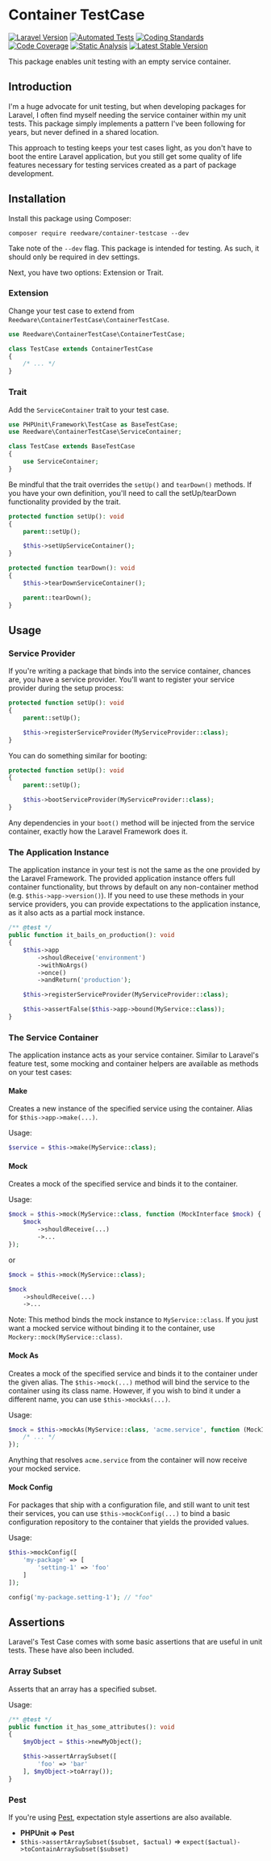 # Container TestCase

[![Laravel Version](https://img.shields.io/badge/Laravel-9.x%2F10.x-blue)](https://laravel.com/)
[![Automated Tests](https://github.com/tylernathanreed/container-testcase/actions/workflows/tests.yml/badge.svg)](https://github.com/tylernathanreed/container-testcase/actions/workflows/tests.yml)
[![Coding Standards](https://github.com/tylernathanreed/container-testcase/actions/workflows/coding-standards.yml/badge.svg)](https://github.com/tylernathanreed/container-testcase/actions/workflows/coding-standards.yml)
[![Code Coverage](https://github.com/tylernathanreed/container-testcase/actions/workflows/coverage.yml/badge.svg)](https://github.com/tylernathanreed/container-testcase/actions/workflows/coverage.yml)
[![Static Analysis](https://github.com/tylernathanreed/container-testcase/actions/workflows/static-analysis.yml/badge.svg)](https://github.com/tylernathanreed/container-testcase/actions/workflows/static-analysis.yml)
[![Latest Stable Version](https://poser.pugx.org/reedware/container-testcase/v/stable)](https://packagist.org/packages/reedware/container-testcase)

This package enables unit testing with an empty service container.

## Introduction

I'm a huge advocate for unit testing, but when developing packages for Laravel, I often find myself needing the service container within my unit tests. This package simply implements a pattern I've been following for years, but never defined in a shared location.

This approach to testing keeps your test cases light, as you don't have to boot the entire Laravel application, but you still get some quality of life features necessary for testing services created as a part of package development.

## Installation

Install this package using Composer:

```
composer require reedware/container-testcase --dev
```

Take note of the `--dev` flag. This package is intended for testing. As such, it should only be required in dev settings.

Next, you have two options: Extension or Trait.

### Extension

Change your test case to extend from `Reedware\ContainerTestCase\ContainerTestCase`.

```php
use Reedware\ContainerTestCase\ContainerTestCase;

class TestCase extends ContainerTestCase
{
    /* ... */
}
```

### Trait

Add the `ServiceContainer` trait to your test case.

```php
use PHPUnit\Framework\TestCase as BaseTestCase;
use Reedware\ContainerTestCase\ServiceContainer;

class TestCase extends BaseTestCase
{
    use ServiceContainer;
}
```

Be mindful that the trait overrides the `setUp()` and `tearDown()` methods. If you have your own definition, you'll need to call the setUp/tearDown functionality provided by the trait.

```php
protected function setUp(): void
{
    parent::setUp();

    $this->setUpServiceContainer();
}

protected function tearDown(): void
{
    $this->tearDownServiceContainer();

    parent::tearDown();
}
```

## Usage

### Service Provider

If you're writing a package that binds into the service container, chances are, you have a service provider. You'll want to register your service provider during the setup process:

```php
protected function setUp(): void
{
    parent::setUp();

    $this->registerServiceProvider(MyServiceProvider::class);
}
```

You can do something similar for booting:

```php
protected function setUp(): void
{
    parent::setUp();

    $this->bootServiceProvider(MyServiceProvider::class);
}
```

Any dependencies in your `boot()` method will be injected from the service container, exactly how the Laravel Framework does it.

### The Application Instance

The application instance in your test is not the same as the one provided by the Laravel Framework. The provided application instance offers full container functionality, but throws by default on any non-container method (e.g. `$this->app->version()`). If you need to use these methods in your service providers, you can provide expectations to the application instance, as it also acts as a partial mock instance.

```php
/** @test */
public function it_bails_on_production(): void
{
    $this->app
        ->shouldReceive('environment')
        ->withNoArgs()
        ->once()
        ->andReturn('production');

    $this->registerServiceProvider(MyServiceProvider::class);

    $this->assertFalse($this->app->bound(MyService::class));
}
```

### The Service Container

The application instance acts as your service container. Similar to Laravel's feature test, some mocking and container helpers are available as methods on your test cases:

#### Make

Creates a new instance of the specified service using the container. Alias for `$this->app->make(...)`.

Usage:
```php
$service = $this->make(MyService::class);
```

#### Mock

Creates a mock of the specified service and binds it to the container.

Usage:
```php
$mock = $this->mock(MyService::class, function (MockInterface $mock) {
    $mock
        ->shouldReceive(...)
        ->...
});
```
or
```php
$mock = $this->mock(MyService::class);

$mock
    ->shouldReceive(...)
    ->...
```

Note: This method binds the mock instance to `MyService::class`. If you just want a mocked service without binding it to the container, use `Mockery::mock(MyService::class)`.

#### Mock As

Creates a mock of the specified service and binds it to the container under the given alias. The `$this->mock(...)` method will bind the service to the container using its class name. However, if you wish to bind it under a different name, you can use `$this->mockAs(...)`.

Usage:
```php
$mock = $this->mockAs(MyService::class, 'acme.service', function (MockInterface $mock) {
    /* ... */
});
```

Anything that resolves `acme.service` from the container will now receive your mocked service.

#### Mock Config

For packages that ship with a configuration file, and still want to unit test their services, you can use `$this->mockConfig(...)` to bind a basic configuration repository to the container that yields the provided values.

Usage:
```php
$this->mockConfig([
    'my-package' => [
        'setting-1' => 'foo'
    ]
]);

config('my-package.setting-1'); // "foo"
```

## Assertions

Laravel's Test Case comes with some basic assertions that are useful in unit tests. These have also been included.

### Array Subset

Asserts that an array has a specified subset.

Usage:
```php
/** @test */
public function it_has_some_attributes(): void
{
    $myObject = $this->newMyObject();

    $this->assertArraySubset([
        'foo' => 'bar'
    ], $myObject->toArray());
}
```

### Pest

If you're using [Pest](https://pestphp.com/), expectation style assertions are also available.

- **PHPUnit => Pest**
- `$this->assertArraySubset($subset, $actual)` => `expect($actual)->toContainArraySubset($subset)`
